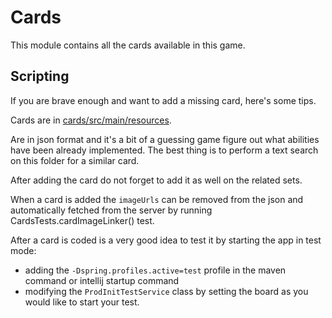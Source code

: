 # Cards

This module contains all the cards available in this game.


## Scripting

If you are brave enough and want to add a missing card, here's some tips.

Cards are in [cards/src/main/resources](src/main/resources/cards).

Are in json format and it's a bit of a guessing game figure out what abilities have been already implemented.
The best thing is to perform a text search on this folder for a similar card.

After adding the card do not forget to add it as well on the related sets.



When a card is added the `imageUrls` can be removed from the json and automatically fetched from the server by running
CardsTests.cardImageLinker() test.



After a card is coded is a very good idea to test it by starting the app in test mode:
 - adding the `-Dspring.profiles.active=test` profile in the maven command or intellij startup command
 - modifying the `ProdInitTestService` class by setting the board as you would like to start your test.

  